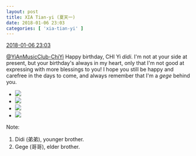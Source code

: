 ```yaml
---
layout: post
title: XIA Tian-yi (夏天一)
date: 2018-01-06 23:03
categories: [ 'xia-tian-yi' ]
---
```


<div class="weibo-info">
  <a href="https://weibo.com/6286030291/FD9UDx70C">2018-01-06 23:03</a>
</div>

[@YiAnMusicClub-ChiYi](https://weibo.com/u/6117581836) Happy birthday, CHI Yi *didi*. I'm not at your side at present, but your birthday's always in my heart, only that I'm not good at expressing with more blessings to you! I hope you still be happy and carefree in the days to come, and always remember that I'm a *gege* behind you.

<!-- more -->

<ul class="weibo-pic-list-2">
  <li class="weibo-pic">
    <a href="http://wx4.sinaimg.cn/mw690/006RpxDlgy1fn7aa2887uj30zk0k01kx.jpg"><img src="http://wx4.sinaimg.cn/thumb150/006RpxDlgy1fn7aa2887uj30zk0k01kx.jpg"/></a>
  </li>
  <li class="weibo-pic">
    <a href="http://wx4.sinaimg.cn/mw690/006RpxDlgy1fn7aa4y5r3j30k00zknbm.jpg"><img src="http://wx4.sinaimg.cn/thumb150/006RpxDlgy1fn7aa4y5r3j30k00zknbm.jpg"/></a>
  </li>
  <li class="weibo-pic">
    <a href="http://wx4.sinaimg.cn/mw690/006RpxDlgy1fn7a9xz4icj30k00zk4c4.jpg"><img src="http://wx4.sinaimg.cn/thumb150/006RpxDlgy1fn7a9xz4icj30k00zk4c4.jpg"/></a>
  </li>
  <li class="weibo-pic">
    <a href="http://wx3.sinaimg.cn/mw690/006RpxDlgy1fn7aa7jd97j30k00zk7ht.jpg"><img src="http://wx3.sinaimg.cn/thumb150/006RpxDlgy1fn7aa7jd97j30k00zk7ht.jpg"/></a>
  </li>
</ul>

Note:
1. Didi (弟弟), younger brother.
1. Gege (哥哥), elder brother.
